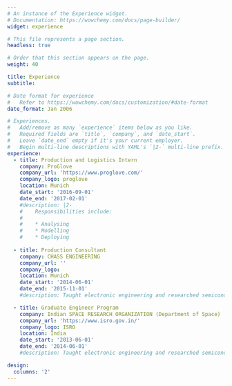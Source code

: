 ```yaml
---
# An instance of the Experience widget.
# Documentation: https://wowchemy.com/docs/page-builder/
widget: experience

# This file represents a page section.
headless: true

# Order that this section appears on the page.
weight: 40

title: Experience
subtitle:

# Date format for experience
#   Refer to https://wowchemy.com/docs/customization/#date-format
date_format: Jan 2006

# Experiences.
#   Add/remove as many `experience` items below as you like.
#   Required fields are `title`, `company`, and `date_start`.
#   Leave `date_end` empty if it's your current employer.
#   Begin multi-line descriptions with YAML's `|2-` multi-line prefix.
experience:
  - title: Production and Logistics Intern
    company: ProGlove
    company_url: 'https://www.proglove.com/'
    company_logo: proglove
    location: Munich
    date_start: '2016-09-01'
    date_end: '2017-02-01'
    #description: |2-
    #    Responsibilities include:
    #    
    #    * Analysing
    #    * Modelling
    #    * Deploying
        
  - title: Production Consultant
    company: CHASS ENGINEERING
    company_url: ''
    company_logo: 
    location: Munich
    date_start: '2014-06-01'
    date_end: '2015-11-01'
    #description: Taught electronic engineering and researched semiconductor physics.

  - title: Graduate Engineer Program
    company: Indian SPACE RESEARCH ORGANIZATION (Department of Space)
    company_url: 'https://www.isro.gov.in/'
    company_logo: ISRO 
    location: India
    date_start: '2013-06-01'
    date_end: '2014-06-01'
    #description: Taught electronic engineering and researched semiconductor physics.

design:
  columns: '2'
---
```


